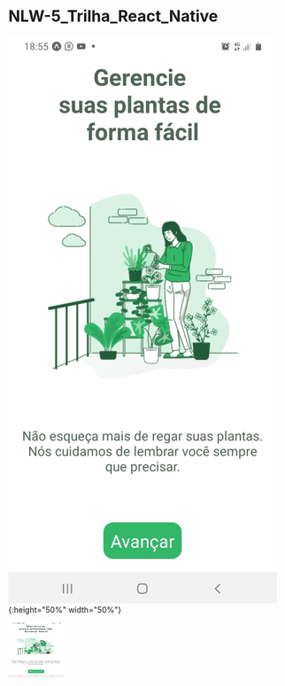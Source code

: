 # NLW-5_Trilha_React_Native

![Welcome](screens/Welcome_Expo_Go.jpg){:height="50%" width="50%"}

<img src="screens/Welcome_Expo_Go.jpg" width="100" height="100">
